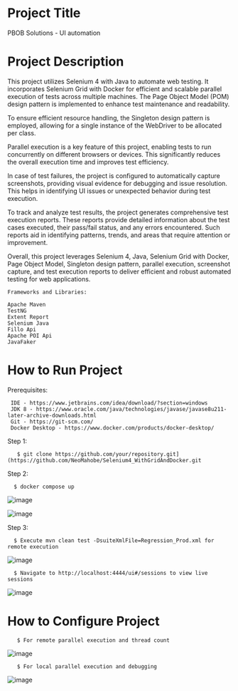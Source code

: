 # Project Title
PBOB Solutions - UI automation

 # Project Description

This project utilizes Selenium 4 with Java to automate web testing. It incorporates Selenium Grid with Docker for efficient and scalable parallel execution of tests across multiple machines. The Page Object Model (POM) design pattern is implemented to enhance test maintenance and readability.

To ensure efficient resource handling, the Singleton design pattern is employed, allowing for a single instance of the WebDriver to be allocated per class.

Parallel execution is a key feature of this project, enabling tests to run concurrently on different browsers or devices. This significantly reduces the overall execution time and improves test efficiency.

In case of test failures, the project is configured to automatically capture screenshots, providing visual evidence for debugging and issue resolution. This helps in identifying UI issues or unexpected behavior during test execution.

To track and analyze test results, the project generates comprehensive test execution reports. These reports provide detailed information about the test cases executed, their pass/fail status, and any errors encountered. Such reports aid in identifying patterns, trends, and areas that require attention or improvement.

Overall, this project leverages Selenium 4, Java, Selenium Grid with Docker, Page Object Model, Singleton design pattern, parallel execution, screenshot capture, and test execution reports to deliver efficient and robust automated testing for web applications.
  
  
    Frameworks and Libraries:
      
    Apache Maven
    TestNG 
    Extent Report
    Selenium Java
    Fillo Api
    Apache POI Api
    JavaFaker

 #  How to Run Project
 
   Prerequisites:
       
     IDE - https://www.jetbrains.com/idea/download/?section=windows
     JDK 8 - https://www.oracle.com/java/technologies/javase/javase8u211-later-archive-downloads.html
     Git - https://git-scm.com/
     Docker Desktop - https://www.docker.com/products/docker-desktop/
   
   Step 1:
   
       $ git clone https://github.com/your/repository.git](https://github.com/NeoMahobe/Selenium4_WithGridAndDocker.git

  Step 2:

      $ docker compose up

![image](https://github.com/NeoMahobe/CIB_DigitalTech-_UI/assets/61291968/8444da2d-fc83-412b-bc2f-5b21fe70fafc)

![image](https://github.com/NeoMahobe/CIB_DigitalTech-_UI/assets/61291968/bf35d012-c8b2-4020-a79e-bcdafebe52b8)

Step 3: 

      $ Execute mvn clean test -DsuiteXmlFile=Regression_Prod.xml for remote execution

![image](https://github.com/NeoMahobe/CIB_DigitalTech-_UI/assets/61291968/16fe3672-fb4c-4add-9424-047046989557)

      $ Navigate to http://localhost:4444/ui#/sessions to view live sessions 

![image](https://github.com/NeoMahobe/CIB_DigitalTech-_UI/assets/61291968/1afb9d9c-0ed2-4707-a35b-f260aeb4d493)


 #  How to Configure Project

       $ For remote parallel execution and thread count
 
  ![image](https://github.com/NeoMahobe/CIB_DigitalTech-_UI/assets/61291968/cac59376-737b-45a6-816f-790acd2c79ca)

       $ For local parallel execution and debugging

  ![image](https://github.com/NeoMahobe/CIB_DigitalTech-_UI/assets/61291968/af7f4d38-028b-46dd-a912-88579704f1cc)











 

